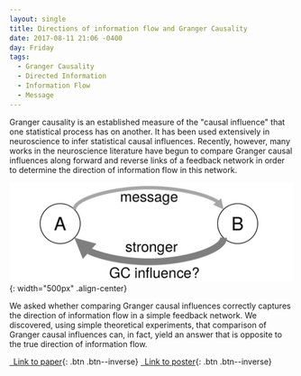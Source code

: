 ```yaml
---
layout: single
title: Directions of information flow and Granger Causality
date: 2017-08-11 21:06 -0400
day: Friday
tags:
  - Granger Causality
  - Directed Information
  - Information Flow
  - Message
---
```


Granger causality is an established measure of the "causal influence" that
one statistical process has on another. It has been used extensively in
neuroscience to infer statistical causal influences. Recently, however,
many works in the neuroscience literature have begun to compare Granger
causal influences along forward and reverse links of a feedback network in
order to determine the direction of information flow in this network.

![Greater GC can be opposite the direction of Info flow](/assets/img/gc-vs-message.jpg){: width="500px" .align-center}

We asked whether comparing Granger causal influences correctly captures the
direction of information flow in a simple feedback network. We discovered,
using simple theoretical experiments, that comparison of Granger causal
influences can, in fact, yield an answer that is opposite to the true
direction of information flow.

[<i class="fa fa-file-text-o fa-lg" aria-hidden="true"></i>&ensp;Link to paper](/publications#Venkatesh2015Direction_Allerton){: .btn .btn--inverse}
[<i class="fa fa-file-text-o fa-lg" aria-hidden="true"></i>&ensp;Link to poster](/publications#Venkatesh2015Direction_SfN){: .btn .btn--inverse}
